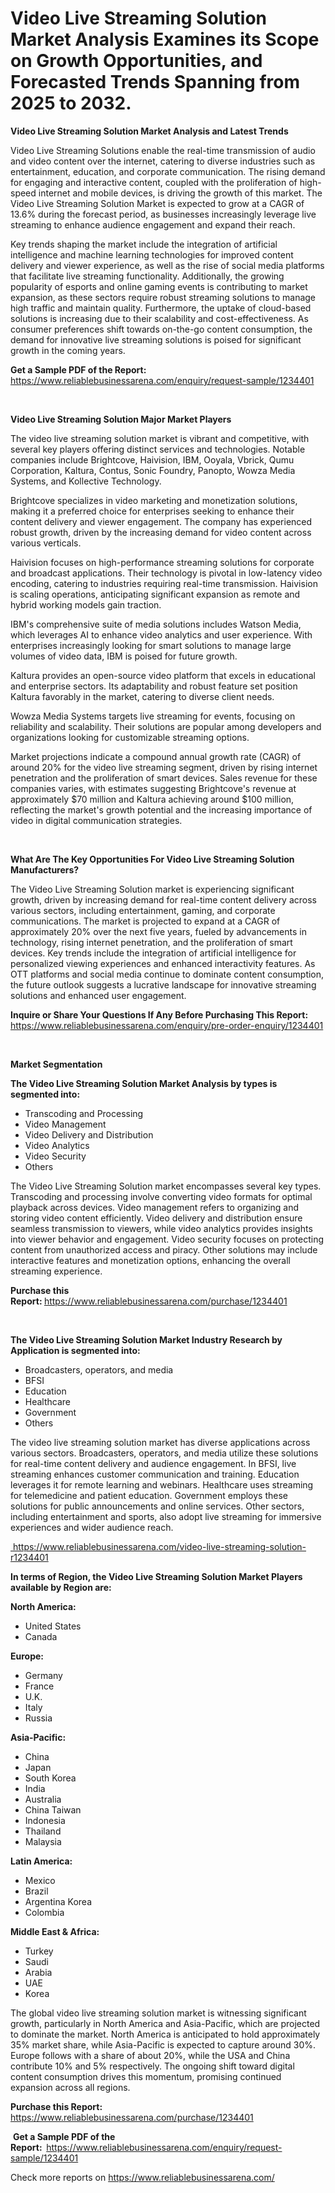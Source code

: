 <p><h1>Video Live Streaming Solution Market Analysis Examines its Scope on Growth Opportunities, and Forecasted Trends Spanning from 2025 to 2032.</h1></p><p><strong>Video Live Streaming Solution Market Analysis and Latest Trends</strong></p>
<p><p>Video Live Streaming Solutions enable the real-time transmission of audio and video content over the internet, catering to diverse industries such as entertainment, education, and corporate communication. The rising demand for engaging and interactive content, coupled with the proliferation of high-speed internet and mobile devices, is driving the growth of this market. The Video Live Streaming Solution Market is expected to grow at a CAGR of 13.6% during the forecast period, as businesses increasingly leverage live streaming to enhance audience engagement and expand their reach.</p><p>Key trends shaping the market include the integration of artificial intelligence and machine learning technologies for improved content delivery and viewer experience, as well as the rise of social media platforms that facilitate live streaming functionality. Additionally, the growing popularity of esports and online gaming events is contributing to market expansion, as these sectors require robust streaming solutions to manage high traffic and maintain quality. Furthermore, the uptake of cloud-based solutions is increasing due to their scalability and cost-effectiveness. As consumer preferences shift towards on-the-go content consumption, the demand for innovative live streaming solutions is poised for significant growth in the coming years.</p></p>
<p><strong>Get a Sample PDF of the Report:&nbsp;</strong> <a href="https://www.reliablebusinessarena.com/enquiry/request-sample/1234401?utm_campaign=3042&utm_medium=2&utm_source=Github&utm_content=ia&utm_term=08032025&utm_id=video-live-streaming-solution">https://www.reliablebusinessarena.com/enquiry/request-sample/1234401</a></p>
<p>&nbsp;</p>
<p><strong>Video Live Streaming Solution Major Market Players</strong></p>
<p><p>The video live streaming solution market is vibrant and competitive, with several key players offering distinct services and technologies. Notable companies include Brightcove, Haivision, IBM, Ooyala, Vbrick, Qumu Corporation, Kaltura, Contus, Sonic Foundry, Panopto, Wowza Media Systems, and Kollective Technology.</p><p>Brightcove specializes in video marketing and monetization solutions, making it a preferred choice for enterprises seeking to enhance their content delivery and viewer engagement. The company has experienced robust growth, driven by the increasing demand for video content across various verticals.</p><p>Haivision focuses on high-performance streaming solutions for corporate and broadcast applications. Their technology is pivotal in low-latency video encoding, catering to industries requiring real-time transmission. Haivision is scaling operations, anticipating significant expansion as remote and hybrid working models gain traction.</p><p>IBM's comprehensive suite of media solutions includes Watson Media, which leverages AI to enhance video analytics and user experience. With enterprises increasingly looking for smart solutions to manage large volumes of video data, IBM is poised for future growth.</p><p>Kaltura provides an open-source video platform that excels in educational and enterprise sectors. Its adaptability and robust feature set position Kaltura favorably in the market, catering to diverse client needs.</p><p>Wowza Media Systems targets live streaming for events, focusing on reliability and scalability. Their solutions are popular among developers and organizations looking for customizable streaming options.</p><p>Market projections indicate a compound annual growth rate (CAGR) of around 20% for the video live streaming segment, driven by rising internet penetration and the proliferation of smart devices. Sales revenue for these companies varies, with estimates suggesting Brightcove's revenue at approximately $70 million and Kaltura achieving around $100 million, reflecting the market's growth potential and the increasing importance of video in digital communication strategies.</p></p>
<p>&nbsp;</p>
<p><strong>What Are The Key Opportunities For Video Live Streaming Solution Manufacturers?</strong></p>
<p><p>The Video Live Streaming Solution market is experiencing significant growth, driven by increasing demand for real-time content delivery across various sectors, including entertainment, gaming, and corporate communications. The market is projected to expand at a CAGR of approximately 20% over the next five years, fueled by advancements in technology, rising internet penetration, and the proliferation of smart devices. Key trends include the integration of artificial intelligence for personalized viewing experiences and enhanced interactivity features. As OTT platforms and social media continue to dominate content consumption, the future outlook suggests a lucrative landscape for innovative streaming solutions and enhanced user engagement.</p></p>
<p><strong>Inquire or Share Your Questions If Any Before Purchasing This Report:</strong> <a href="https://www.reliablebusinessarena.com/enquiry/pre-order-enquiry/1234401?utm_campaign=3042&utm_medium=2&utm_source=Github&utm_content=ia&utm_term=08032025&utm_id=video-live-streaming-solution">https://www.reliablebusinessarena.com/enquiry/pre-order-enquiry/1234401</a></p>
<p>&nbsp;</p>
<p><strong>Market Segmentation</strong></p>
<p><strong>The Video Live Streaming Solution Market Analysis by types is segmented into:</strong></p>
<p><ul><li>Transcoding and Processing</li><li>Video Management</li><li>Video Delivery and Distribution</li><li>Video Analytics</li><li>Video Security</li><li>Others</li></ul></p>
<p><p>The Video Live Streaming Solution market encompasses several key types. Transcoding and processing involve converting video formats for optimal playback across devices. Video management refers to organizing and storing video content efficiently. Video delivery and distribution ensure seamless transmission to viewers, while video analytics provides insights into viewer behavior and engagement. Video security focuses on protecting content from unauthorized access and piracy. Other solutions may include interactive features and monetization options, enhancing the overall streaming experience.</p></p>
<p><strong>Purchase this Report:&nbsp;</strong><a href="https://www.reliablebusinessarena.com/purchase/1234401?utm_campaign=3042&utm_medium=2&utm_source=Github&utm_content=ia&utm_term=08032025&utm_id=video-live-streaming-solution">https://www.reliablebusinessarena.com/purchase/1234401</a></p>
<p>&nbsp;</p>
<p><strong>The Video Live Streaming Solution Market Industry Research by Application is segmented into:</strong></p>
<p><ul><li>Broadcasters, operators, and media</li><li>BFSI</li><li>Education</li><li>Healthcare</li><li>Government</li><li>Others</li></ul></p>
<p><p>The video live streaming solution market has diverse applications across various sectors. Broadcasters, operators, and media utilize these solutions for real-time content delivery and audience engagement. In BFSI, live streaming enhances customer communication and training. Education leverages it for remote learning and webinars. Healthcare uses streaming for telemedicine and patient education. Government employs these solutions for public announcements and online services. Other sectors, including entertainment and sports, also adopt live streaming for immersive experiences and wider audience reach.</p></p>
<p><a href="https://www.reliablebusinessarena.com/video-live-streaming-solution-r1234401?utm_campaign=3042&utm_medium=2&utm_source=Github&utm_content=ia&utm_term=08032025&utm_id=video-live-streaming-solution">&nbsp;https://www.reliablebusinessarena.com/video-live-streaming-solution-r1234401</a></p>
<p><strong>In terms of Region, the Video Live Streaming Solution Market Players available by Region are:</strong></p>
<p>
    <p> <strong> North America: </strong>
        <ul>
            <li>United States</li>
            <li>Canada</li>
        </ul>
        </p> 
    <p> <strong> Europe: </strong>
        <ul>
            <li>Germany</li>
            <li>France</li>
            <li>U.K.</li>
            <li>Italy</li>
            <li>Russia</li>
        </ul>
        </p> 
    <p> <strong> Asia-Pacific: </strong>
        <ul>
            <li>China</li>
            <li>Japan</li>
            <li>South Korea</li>
            <li>India</li>
            <li>Australia</li>
            <li>China Taiwan</li>
            <li>Indonesia</li>
            <li>Thailand</li>
            <li>Malaysia</li>
        </ul>
        </p> 
    <p> <strong> Latin America: </strong>
        <ul>
            <li>Mexico</li>
            <li>Brazil</li>
            <li>Argentina Korea</li>
            <li>Colombia</li>
        </ul>
        </p> 
    <p> <strong> Middle East & Africa: </strong>
        <ul>
            <li>Turkey</li>
            <li>Saudi</li>
            <li>Arabia</li>
            <li>UAE</li>
            <li>Korea</li>
        </ul>
    </p>
    </p>
<p><p>The global video live streaming solution market is witnessing significant growth, particularly in North America and Asia-Pacific, which are projected to dominate the market. North America is anticipated to hold approximately 35% market share, while Asia-Pacific is expected to capture around 30%. Europe follows with a share of about 20%, while the USA and China contribute 10% and 5% respectively. The ongoing shift toward digital content consumption drives this momentum, promising continued expansion across all regions.</p></p>
<p><strong>Purchase this Report: </strong><a href="https://www.reliablebusinessarena.com/purchase/1234401?utm_campaign=3042&utm_medium=2&utm_source=Github&utm_content=ia&utm_term=08032025&utm_id=video-live-streaming-solution">https://www.reliablebusinessarena.com/purchase/1234401</a></p>
<p>&nbsp;<strong>Get a Sample PDF of the Report:&nbsp;&nbsp;</strong><a href="https://www.reliablebusinessarena.com/enquiry/request-sample/1234401?utm_campaign=3042&utm_medium=2&utm_source=Github&utm_content=ia&utm_term=08032025&utm_id=video-live-streaming-solution">https://www.reliablebusinessarena.com/enquiry/request-sample/1234401</a></p>
<p><strong></strong></p>
<p>Check more reports on <a href="https://www.reliablebusinessarena.com/?utm_campaign=3042&utm_medium=2&utm_source=Github&utm_content=ia&utm_term=08032025&utm_id=video-live-streaming-solution">https://www.reliablebusinessarena.com/</a></p>